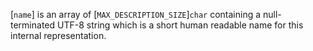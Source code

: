 [`name`] is an array of [`MAX_DESCRIPTION_SIZE`]`char`
containing a null-terminated UTF-8 string which is a short human
readable name for this internal representation.